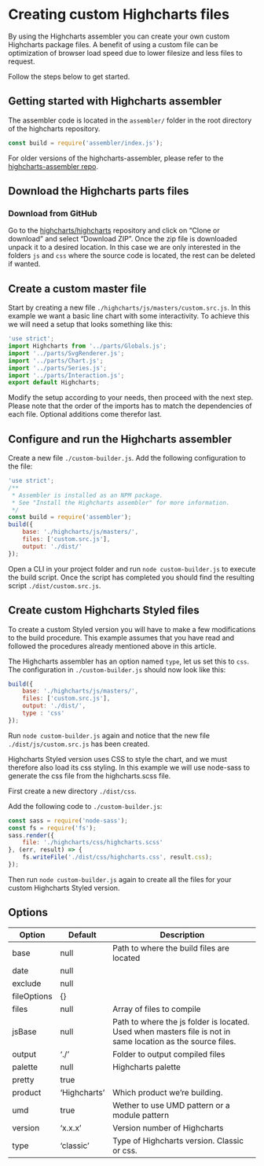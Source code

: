 Creating custom Highcharts files
================================

By using the Highcharts assembler you can create your own custom Highcharts
package files. A benefit of using a custom file can be optimization of browser
load speed due to lower filesize and less files to request.

Follow the steps below to get started.


Getting started with Highcharts assembler
-----------------------------------------
The assembler code is located in the `assembler/` folder in the root directory of the highcharts repository.

```js
const build = require('assembler/index.js');
```

For older versions of the highcharts-assembler, please refer to the [highcharts-assembler repo](https://github.com/highcharts/highcharts-assembler).


Download the Highcharts parts files
-----------------------------------

### Download from GitHub

Go to the [highcharts/highcharts](https://github.com/highcharts/highcharts)
repository and click on “Clone or download” and select “Download ZIP”. Once the
zip file is downloaded unpack it to a desired location. In this case we are only
interested in the folders `js` and `css` where the source code is located, the
rest can be deleted if wanted.



Create a custom master file
---------------------------

Start by creating a new file `./highcharts/js/masters/custom.src.js`. In this
example we want a basic line chart with some interactivity. To achieve this we
will need a setup that looks something like this:

```js
'use strict';
import Highcharts from '../parts/Globals.js';
import '../parts/SvgRenderer.js';
import '../parts/Chart.js';
import '../parts/Series.js';
import '../parts/Interaction.js';
export default Highcharts;
```

Modify the setup according to your needs, then proceed with the next step.
Please note that the order of the imports has to match the dependencies of each
file. Optional additions come therefor last.



Configure and run the Highcharts assembler
------------------------------------------

Create a new file `./custom-builder.js`. Add the following configuration to the
file:

```js
'use strict';
/**
 * Assembler is installed as an NPM package.
 * See "Install the Highcharts assembler" for more information.
 */
const build = require('assembler');
build({
    base: './highcharts/js/masters/',
    files: ['custom.src.js'],
    output: './dist/'
}); 
```

Open a CLI in your project folder and run `node custom-builder.js` to execute
the build script. Once the script has completed you should find the resulting
script `./dist/custom.src.js`.



Create custom Highcharts Styled files
-------------------------------------

To create a custom Styled version you will have to make a few modifications to
the build procedure. This example assumes that you have read and followed the
procedures already mentioned above in this article.

The Highcharts assembler has an option named `type`, let us set this to `css`.
The configuration in `./custom-builder.js` should now look like this:

```js
build({
    base: './highcharts/js/masters/',
    files: ['custom.src.js'],
    output: './dist/',
    type : 'css'
}); 
```

Run `node custom-builder.js` again and notice that the new file
`./dist/js/custom.src.js` has been created.

Highcharts Styled version uses CSS to style the chart, and we must therefore
also load its css styling. In this example we will use node-sass to generate the
css file from the highcharts.scss file.

First create a new directory `./dist/css`.

Add the following code to `./custom-builder.js`:

```js
const sass = require('node-sass');
const fs = require('fs');
sass.render({
    file: './highcharts/css/highcharts.scss'
}, (err, result) => {
    fs.writeFile('./dist/css/highcharts.css', result.css);
});
```

Then run `node custom-builder.js` again to create all the files for your custom
Highcharts Styled version.



Options
-------

|Option|Default|Description|
|--- |--- |--- |
|base|null|Path to where the build files are located|
|date|null||
|exclude|null||
|fileOptions|{}||
|files|null|Array of files to compile|
|jsBase|null|Path to where the js folder is located. Used when masters file is not in same location as the source files.|
|output|‘./’|Folder to output compiled files|
|palette|null|Highcharts palette|
|pretty|true||
|product|‘Highcharts’|Which product we’re building.|
|umd|true|Wether to use UMD pattern or a module pattern|
|version|‘x.x.x’|Version number of Highcharts|
|type|‘classic’|Type of Highcharts version. Classic or css.|
